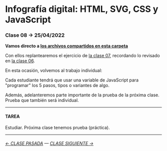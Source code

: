 # Infografía digital: HTML, SVG, CSS y JavaScript

### Clase 08 → 25/04/2022

**Vamos directo a [los archivos compartidos en esta carpeta](https://profesorfaco.github.io/dno075-2022-1/clase-08/)**

Con ellos replantearemos el ejercicio de [la clase 07](https://profesorfaco.github.io/dno075-2022-1/clase-07/), recordando lo revisado en [la clase 06](https://github.com/profesorfaco/dno075-2022-1/tree/main/clase-06#readme).

En esta ocasión, volvemos al trabajo individual:

Cada estudiante tendrá que usar una variable de JavaScript para "programar" los 5 pasos, tipos o variantes de algo.

Además, adelanteremos parte importante de la prueba de la próxima clase. Prueba que también será individual.

- - - - - - - - - - - - 

#### TAREA

Estudiar. Próxima clase tenemos prueba (práctica).

- - - - - - - - - - - - -


###### [← CLASE PASADA](https://github.com/profesorfaco/dno075-2022-1/tree/main/clase-07) — [CLASE SIGUIENTE →](https://github.com/profesorfaco/dno075-2022-1/tree/main/clase-10) 
